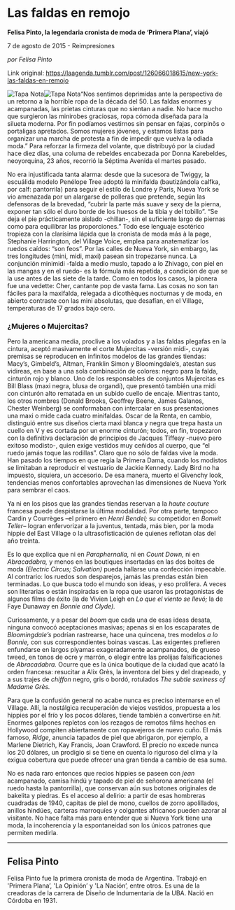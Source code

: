 # Las faldas en remojo

**Felisa Pinto, la legendaria cronista de moda de ‘Primera Plana’, viajó**

7 de agosto de 2015 - Reimpresiones

_por Felisa Pinto_

Link original: https://laagenda.tumblr.com/post/126066018615/new-york-las-faldas-en-remojo

![Tapa Nota](https://64.media.tumblr.com/103d4b9145a921291c8ae47485730af0/tumblr_inline_pjzvq3XDLP1t6q87u_500.jpg)![Tapa Nota](https://64.media.tumblr.com/103d4b9145a921291c8ae47485730af0/tumblr_inline_pjzvq3XDLP1t6q87u_500.jpg)“Nos sentimos deprimidas ante la perspectiva de un retorno a la horrible ropa de la década del 50. Las faldas enormes y acampanadas, las prietas cinturas que no sientan a nadie. No hace mucho que surgieron las minirobes graciosas, ropa cómoda diseñada para la silueta moderna. Por fin podíamos vestirnos sin pensar en fajas, corpinõs o portaligas apretados. Somos mujeres jóvenes, y estamos listas para organizar una marcha de protesta a fin de impedir que vuelva la odiada moda.” Para reforzar la firmeza del volante, que distribuyó por la ciudad hace diez días, una columa de rebeldes encabezada por Donna Karebeldes, neoyorquina, 23 años, recorrió la Séptima Avenida el martes pasado. 


No era injustificada tanta alarma: desde que la sucesora de Twiggy, la escuálida modelo Penélope Tree adoptó la minifalda (bautizándola calfka, por calf: pantorrila) para seguir el estilo de Londre y París, Nueva York se vio amenazada por un alargarse de polleras que pretende, según las defensoras de la brevedad, “cubrir la parte más suave y sexy de la pierna, exponer tan sólo el duro borde de los huesos de la tibia y del tobillo”. “Se deja el pie prácticamente aislado -chillan-, sin el suficiente largo de piernas como para equilibrar las proporciones.” Todo ese lenguaje esotérico tropieza con la clarísima lápida que la cronista de moda más à la page, Stephanie Harrington, del Village Voice, emplea para anatematizar los ruedos caídos: “son feos”. 
Por las calles de Nueva York, sin embargo, las tres longitudes (mini, midi, maxi) pasean sin tropezarse nunca. La conjunción minimidi -falda a medio muslo, tapado a lo Zhivago, con piel en las mangas y en el ruedo- es la fórmula más repetida, a condición de que se la use antes de las siete de la tarde. Como en todos los casos, la pionera fue una vedette: Cher, cantante pop de vasta fama. 
Las cosas no son tan fáciles para la maxifalda, relegada a dicothèques nocturnas y de moda, en abierto contraste con las mini absolutas, que desafían, en el Village, temperaturas de 17 grados bajo cero. 

### ¿Mujeres o Mujercitas?



Pero la americana media, proclive a los volados y a las faldas plegafas en la cintura, aceptó masivamente el corte Mujercitas -versión midi-, cuyas premisas se reproducen en infinitos modelos de las grandes tiendas: Macy’s, Gimbeld’s, Altman, Franklin Simon y Bloomingdale’s, atestan sus vidireas, en base a una sola combinación de colores: negro para la falda, cinturón rojo y blanco. Uno de los responsables de conjuntos Mujercitas es Bill Blass (maxi negra, blusa de organdí), que presentó también una midi con cinturón alto rematada en un subido cuello de encaje.
Mientras tanto, los otros nombres (Donald Brooks, Geoffrey Beene, James Galanos, Chester Weinberg) se conformaban con intercalar en sus presentaciones una maxi o mide cada cuatro minifaldas. Oscar de la Renta, en cambio, distinguió entre sus diseños cierta maxi blanca y negra que trepa hasta un cuello en V y es cortada por un enorme cinturón; todos, en fin, tropezaron con la definitiva declaración de principios de Jacques Tiffeay -nuevo pero exitoso modisto-, quien exige vestidos muy ceñidos al cuerpo, que “el ruedo jamás toque las rodillas”. 
Claro que no sólo de faldas vive la moda. Han pasado los tiempos en que regía la Primera Dama, cuando los modistos se limitaban a reproducir el vestuario de Jackie Kennedy. Lady Bird no ha impuesto, siquiera, un accesorio. De esa manera, muerto el Givenchy look, tendencias menos confortables aprovechan las dimensiones de Nueva York para sembrar el caos. 


Ya ni en los pisos que las grandes tiendas reservan a la *haute couture* francesa puede despistarse la última modalidad. Por otra parte, tampoco Cardin y Courrèges –el primero en *Henri Bendel;* su competidor en *Bonwit Teller–* logran enfervorizar a la juventus, tentada, más bien, por la moda hippie del East Village o la ultrasofisticación de quienes reflotan olas del año treinta.

Es lo que explica que ni en *Paraphernalia,* ni en *Count Down,* ni en *Abracadabra,* y menos en las boutiques insertadas en las dos boites de moda *(Electric Circus; Salvation)* pueda hallarse una confección impecable. Al contrario: los ruedos son desparejos, jamás las prendas están bien terminadas. Lo que busca todo el mundo son ideas, y eso prolifera. A veces son literarias o están inspiradas en la ropa que usaron las protagonistas de algunos films de éxito (la de Vivien Leigh en *Lo que el viento se llevó;* la de Faye Dunaway en *Bonnie and Clyde).* 

Curiosamente, y a pesar del *boom*  que cada una de esas ideas desata, ninguna convocó aceptaciones masivas; apenas si en los escaparates de *Bloomingdale’s* podrían rastrearse, hace una quincena, tres modelos *a lo Bonnie,* con sus correspondientes boinas vascas. Las exigentes prefieren enfundarse en largos piyamas exageradamente acampanados, de grueso tweed, en tonos de ocre y marrón, o elegir entre las prolijas falsificaciones de *Abracadabra.* Ocurre que es la única boutique de la ciudad que acató la orden francesa: resucitar a Alix Grès, la inventora del bies y del drapeado, y a sus trajes de *chiffon* negro, gris o bordó, rotulados *The subtle sexiness of Madame Grès.* 

Para que la confusión general no acabe nunca es preciso internarse en el Village. Allí, la nostálgica recuperación de viejos vestidos, propuesta a los hippies por el frío y los pocos dólares, tiende también a convertirse en *hit.* Enormes galpones repletos con los rezagos de remotos films hechos en Hollywood compiten abiertamente con ropavejeros de nuevo cuño. El más famoso, *Ridge,* anuncia tapados de piel que abrigaron, por ejemplo, a Marlene Dietrich, Kay Francis, Joan Crawford. El precio no excede nunca los 20 dólares, un prodigio si se tiene en cuenta lo riguroso del clima y la exigua cobertura que puede ofrecer una gran tienda a cambio de esa suma.

No es nada raro entonces que recios hippies se paseen con *jean* acampanado, camisa hindú y tapado de piel de señorona americana (el ruedo hasta la pantorrilla), que conservan aún sus botones originales de bakelita y piedras. Es el acceso al delirio: a partir de esas hombreras cuadradas de 1940, capitas de piel de mono, cuellos de zorro apolillados, anillos hindúes, carteras marroquíes y colgantes africanos pueden azorar al visitante. No hace falta más para entender que si Nueva York tiene una moda, la incoherencia y la espontaneidad son los únicos patrones que permiten medirla.

  




---

 Felisa Pinto
-------------

 Felisa Pinto fue la primera cronista de moda de Argentina. Trabajó en 'Primera Plana’, 'La Opinión’ y 'La Nación’, entre otros. Es una de la creadoras de la carrera de Diseño de Indumentaria de la UBA. Nació en Córdoba en 1931. 

